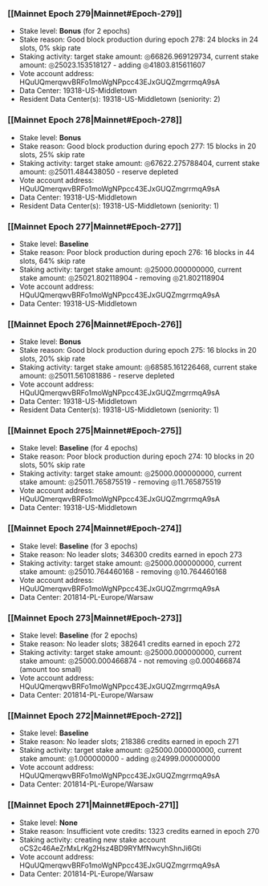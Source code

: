 ### [[Mainnet Epoch 279|Mainnet#Epoch-279]]
* Stake level: **Bonus** (for 2 epochs)
* Stake reason: Good block production during epoch 278: 24 blocks in 24 slots, 0% skip rate
* Staking activity: target stake amount: ◎66826.969129734, current stake amount: ◎25023.153518127 - adding ◎41803.815611607
* Vote account address: HQuUQmerqwvBRFo1moWgNPpcc43EJxGUQZmgrrmqA9sA
* Data Center: 19318-US-Middletown
* Resident Data Center(s): 19318-US-Middletown (seniority: 2)
### [[Mainnet Epoch 278|Mainnet#Epoch-278]]
* Stake level: **Bonus**
* Stake reason: Good block production during epoch 277: 15 blocks in 20 slots, 25% skip rate
* Staking activity: target stake amount: ◎67622.275788404, current stake amount: ◎25011.484438050 - reserve depleted
* Vote account address: HQuUQmerqwvBRFo1moWgNPpcc43EJxGUQZmgrrmqA9sA
* Data Center: 19318-US-Middletown
* Resident Data Center(s): 19318-US-Middletown (seniority: 1)
### [[Mainnet Epoch 277|Mainnet#Epoch-277]]
* Stake level: **Baseline**
* Stake reason: Poor block production during epoch 276: 16 blocks in 44 slots, 64% skip rate
* Staking activity: target stake amount: ◎25000.000000000, current stake amount: ◎25021.802118904 - removing ◎21.802118904
* Vote account address: HQuUQmerqwvBRFo1moWgNPpcc43EJxGUQZmgrrmqA9sA
* Data Center: 19318-US-Middletown
### [[Mainnet Epoch 276|Mainnet#Epoch-276]]
* Stake level: **Bonus**
* Stake reason: Good block production during epoch 275: 16 blocks in 20 slots, 20% skip rate
* Staking activity: target stake amount: ◎68585.161226468, current stake amount: ◎25011.561081886 - reserve depleted
* Vote account address: HQuUQmerqwvBRFo1moWgNPpcc43EJxGUQZmgrrmqA9sA
* Data Center: 19318-US-Middletown
* Resident Data Center(s): 19318-US-Middletown (seniority: 1)
### [[Mainnet Epoch 275|Mainnet#Epoch-275]]
* Stake level: **Baseline** (for 4 epochs)
* Stake reason: Poor block production during epoch 274: 10 blocks in 20 slots, 50% skip rate
* Staking activity: target stake amount: ◎25000.000000000, current stake amount: ◎25011.765875519 - removing ◎11.765875519
* Vote account address: HQuUQmerqwvBRFo1moWgNPpcc43EJxGUQZmgrrmqA9sA
* Data Center: 19318-US-Middletown
### [[Mainnet Epoch 274|Mainnet#Epoch-274]]
* Stake level: **Baseline** (for 3 epochs)
* Stake reason: No leader slots; 346300 credits earned in epoch 273
* Staking activity: target stake amount: ◎25000.000000000, current stake amount: ◎25010.764460168 - removing ◎10.764460168
* Vote account address: HQuUQmerqwvBRFo1moWgNPpcc43EJxGUQZmgrrmqA9sA
* Data Center: 201814-PL-Europe/Warsaw
### [[Mainnet Epoch 273|Mainnet#Epoch-273]]
* Stake level: **Baseline** (for 2 epochs)
* Stake reason: No leader slots; 382641 credits earned in epoch 272
* Staking activity: target stake amount: ◎25000.000000000, current stake amount: ◎25000.000466874 - not removing ◎0.000466874 (amount too small)
* Vote account address: HQuUQmerqwvBRFo1moWgNPpcc43EJxGUQZmgrrmqA9sA
* Data Center: 201814-PL-Europe/Warsaw
### [[Mainnet Epoch 272|Mainnet#Epoch-272]]
* Stake level: **Baseline**
* Stake reason: No leader slots; 218386 credits earned in epoch 271
* Staking activity: target stake amount: ◎25000.000000000, current stake amount: ◎1.000000000 - adding ◎24999.000000000
* Vote account address: HQuUQmerqwvBRFo1moWgNPpcc43EJxGUQZmgrrmqA9sA
* Data Center: 201814-PL-Europe/Warsaw
### [[Mainnet Epoch 271|Mainnet#Epoch-271]]
* Stake level: **None**
* Stake reason: Insufficient vote credits: 1323 credits earned in epoch 270
* Staking activity: creating new stake account oCS2c46AeZrMxLrKg2Hsz4BD9RYMfNwcyhShnJi6Gti
* Vote account address: HQuUQmerqwvBRFo1moWgNPpcc43EJxGUQZmgrrmqA9sA
* Data Center: 201814-PL-Europe/Warsaw